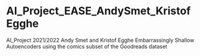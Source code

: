 # AI_Project_EASE_AndySmet_KristofEgghe
AI_Project 2021/2022 Andy Smet and Kristof Egghe 
Embarrassingly Shallow Autoencoders using the comics subset of the Goodreads dataset


